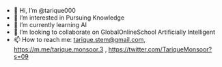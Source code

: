 - 👋 Hi, I’m @tarique000
- 👀 I’m interested in Pursuing Knowledge
- 🌱 I’m currently learning AI
- 💞️ I’m looking to collaborate on GlobalOnlineSchool Artificially Intelligent
- 📫 How to reach me: tarique.stem@gmail.com, https://m.me/tarique.monsoor.3 ,
 https://twitter.com/TariqueMonsoor?s=09
<!---
tarique000/tarique000 is a ✨ special ✨ repository because its `README.md` (this file) appears on your GitHub profile.
You can click the Preview link to take a look at your changes.
--->
